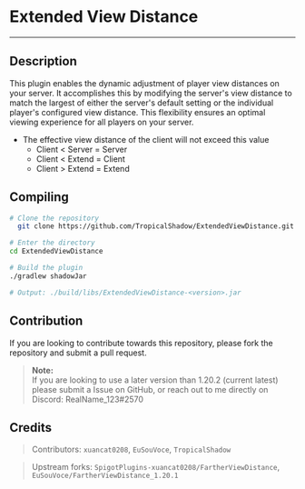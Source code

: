 # Extended View Distance

---

## Description

This plugin enables the dynamic adjustment of player view distances on your server.
It accomplishes this by modifying the server's view distance to match the largest of either the server's default setting or the individual player's configured view distance.
This flexibility ensures an optimal viewing experience for all players on your server.

- The effective view distance of the client will not exceed this value<br>
  -    Client < Server = Server<br>
  -    Client < Extend = Client<br>
  -    Client > Extend = Extend

## Compiling

```bash
# Clone the repository
  git clone https://github.com/TropicalShadow/ExtendedViewDistance.git

# Enter the directory
cd ExtendedViewDistance

# Build the plugin
./gradlew shadowJar

# Output: ./build/libs/ExtendedViewDistance-<version>.jar
```

## Contribution

If you are looking to contribute towards this repository, please fork the repository and submit a pull request.

> **Note:**<br>If you are looking to use a later version than 1.20.2 (current latest) please submit a Issue on GitHub, or reach out to me directly on Discord: RealName_123#2570

## Credits

> Contributors: ``xuancat0208``, ``EuSouVoce``, ``TropicalShadow``<br>

> Upstream forks: ``SpigotPlugins-xuancat0208/FartherViewDistance``, ``EuSouVoce/FartherViewDistance_1.20.1``







